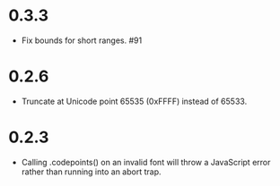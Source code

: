 # 0.3.3

* Fix bounds for short ranges. #91

# 0.2.6

* Truncate at Unicode point 65535 (0xFFFF) instead of 65533.

# 0.2.3

* Calling .codepoints() on an invalid font will throw a JavaScript
  error rather than running into an abort trap.
